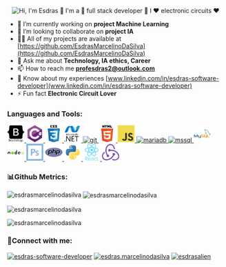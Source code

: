 <p align="center">
  <img src="https://github.com/EsdrasMarcelinoDaSilva/EsdraseMarcelinoDaSilva/raw/main/assets/animacao.gif.gif" alt="Hi, I'm Esdras 👋 I'm a 🚀 full stack developer 🚀 I ❤️  electronic circuits ❤️">
</p>

- 🔭 I’m currently working on **project Machine Learning**
- 👯 I’m looking to collaborate on **project IA**
- 👨‍💻 All of my projects are available at [https://github.com/EsdrasMarcelinoDaSilva](https://github.com/EsdrasMarcelinoDaSilva)
- 💬 Ask me about **Technology, IA ethics, Career**
- 📫 How to reach me **profesdras2@outlook.com**
- 📄 Know about my experiences [www.linkedin.com/in/esdras-software-developer](www.linkedin.com/in/esdras-software-developer)
- ⚡ Fun fact **Electronic Circuit Lover**

<h3 align="left">Languages and Tools:</h3>
<p align="left"> <a href="https://getbootstrap.com" target="_blank" rel="noreferrer"> <img src="https://raw.githubusercontent.com/devicons/devicon/master/icons/bootstrap/bootstrap-plain-wordmark.svg" alt="bootstrap" width="40" height="40"/> </a> <a href="https://www.w3schools.com/cs/" target="_blank" rel="noreferrer"> <img src="https://raw.githubusercontent.com/devicons/devicon/master/icons/csharp/csharp-original.svg" alt="csharp" width="40" height="40"/> </a> <a href="https://www.w3schools.com/css/" target="_blank" rel="noreferrer"> <img src="https://raw.githubusercontent.com/devicons/devicon/master/icons/css3/css3-original-wordmark.svg" alt="css3" width="40" height="40"/> </a> <a href="https://dotnet.microsoft.com/" target="_blank" rel="noreferrer"> <img src="https://raw.githubusercontent.com/devicons/devicon/master/icons/dot-net/dot-net-original-wordmark.svg" alt="dotnet" width="40" height="40"/> </a> <a href="https://git-scm.com/" target="_blank" rel="noreferrer"> <img src="https://www.vectorlogo.zone/logos/git-scm/git-scm-icon.svg" alt="git" width="40" height="40"/> </a> <a href="https://www.w3.org/html/" target="_blank" rel="noreferrer"> <img src="https://raw.githubusercontent.com/devicons/devicon/master/icons/html5/html5-original-wordmark.svg" alt="html5" width="40" height="40"/> </a> <a href="https://developer.mozilla.org/en-US/docs/Web/JavaScript" target="_blank" rel="noreferrer"> <img src="https://raw.githubusercontent.com/devicons/devicon/master/icons/javascript/javascript-original.svg" alt="javascript" width="40" height="40"/> </a> <a href="https://mariadb.org/" target="_blank" rel="noreferrer"> <img src="https://www.vectorlogo.zone/logos/mariadb/mariadb-icon.svg" alt="mariadb" width="40" height="40"/> </a> <a href="https://www.microsoft.com/en-us/sql-server" target="_blank" rel="noreferrer"> <img src="https://www.svgrepo.com/show/303229/microsoft-sql-server-logo.svg" alt="mssql" width="40" height="40"/> </a> <a href="https://www.mysql.com/" target="_blank" rel="noreferrer"> <img src="https://raw.githubusercontent.com/devicons/devicon/master/icons/mysql/mysql-original-wordmark.svg" alt="mysql" width="40" height="40"/> </a> <a href="https://nodejs.org" target="_blank" rel="noreferrer"> <img src="https://raw.githubusercontent.com/devicons/devicon/master/icons/nodejs/nodejs-original-wordmark.svg" alt="nodejs" width="40" height="40"/> </a> <a href="https://www.photoshop.com/en" target="_blank" rel="noreferrer"> <img src="https://raw.githubusercontent.com/devicons/devicon/master/icons/photoshop/photoshop-line.svg" alt="photoshop" width="40" height="40"/> </a> <a href="https://www.php.net" target="_blank" rel="noreferrer"> <img src="https://raw.githubusercontent.com/devicons/devicon/master/icons/php/php-original.svg" alt="php" width="40" height="40"/> </a> <a href="https://www.python.org" target="_blank" rel="noreferrer"> <img src="https://raw.githubusercontent.com/devicons/devicon/master/icons/python/python-original.svg" alt="python" width="40" height="40"/> </a> <a href="https://reactjs.org/" target="_blank" rel="noreferrer"> <img src="https://raw.githubusercontent.com/devicons/devicon/master/icons/react/react-original-wordmark.svg" alt="react" width="40" height="40"/> </a> <a href="https://redux.js.org" target="_blank" rel="noreferrer"> <img src="https://raw.githubusercontent.com/devicons/devicon/master/icons/redux/redux-original.svg" alt="redux" width="40" height="40"/> </a> </p>

<h3 align="left">📊Github Metrics:</h3>

<p><img align="left" src="https://github-readme-stats.vercel.app/api/top-langs?username=esdrasmarcelinodasilva&show_icons=true&locale=en&layout=compact" alt="esdrasmarcelinodasilva" /></p>

<p>&nbsp;<img align="center" src="https://github-readme-stats.vercel.app/api?username=esdrasmarcelinodasilva&show_icons=true&locale=en" alt="esdrasmarcelinodasilva" /></p>

<p><img align="center" src="https://github-readme-streak-stats.herokuapp.com/?user=esdrasmarcelinodasilva&" alt="esdrasmarcelinodasilva" /></p>

<p align="left"> <img src="https://komarev.com/ghpvc/?username=esdrasmarcelinodasilva&label=Profile%20views&color=0e75b6&style=flat" alt="esdrasmarcelinodasilva" /> </p>

<h3 align="left">🔗Connect with me:</h3>
<p align="left">
<a href="https://linkedin.com/in/esdras-software-developer" target="blank"><img align="center" src="https://raw.githubusercontent.com/rahuldkjain/github-profile-readme-generator/master/src/images/icons/Social/linked-in-alt.svg" alt="esdras-software-developer" height="30" width="40" /></a>
<a href="https://fb.com/esdras.marcelinodasilva" target="blank"><img align="center" src="https://raw.githubusercontent.com/rahuldkjain/github-profile-readme-generator/master/src/images/icons/Social/facebook.svg" alt="esdras.marcelinodasilva" height="30" width="40" /></a>
<a href="https://instagram.com/esdrasalien" target="blank"><img align="center" src="https://raw.githubusercontent.com/rahuldkjain/github-profile-readme-generator/master/src/images/icons/Social/instagram.svg" alt="esdrasalien" height="30" width="40" /></a>
</p>
<!--
**EsdrasMarcelinoDaSilva/EsdrasMarcelinoDaSilva** is a ✨ _special_ ✨ repository because its `README.md` (this file) appears on your GitHub profile.

Here are some ideas to get you started:

- 🔭 I’m currently working on ...
- 🌱 I’m currently learning ...
- 👯 I’m looking to collaborate on ...
- 🤔 I’m looking for help with ...
- 💬 Ask me about ...
- 📫 How to reach me: ...
- 😄 Pronouns: ...
- ⚡ Fun fact: ...
<p align="left"> <a href="https://github.com/ryo-ma/github-profile-trophy"><img src="https://github-profile-trophy.vercel.app/?username=esdrasmarcelinodasilva" alt="esdrasmarcelinodasilva" /></a> </p>
-->
